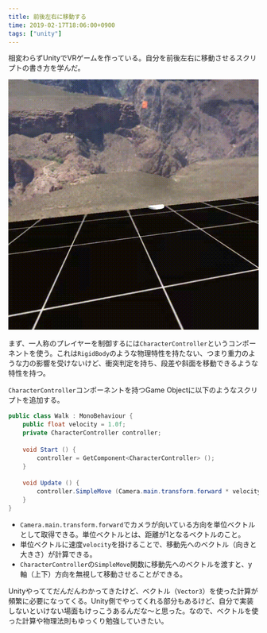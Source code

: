 ```yaml
---
title: 前後左右に移動する
time: 2019-02-17T18:06:00+0900
tags: ["unity"]
---
```


相変わらずUnityでVRゲームを作っている。自分を前後左右に移動させるスクリプトの書き方を学んだ。

![walk](../images/posts/57/walk.gif)

まず、一人称のプレイヤーを制御するには`CharacterController`というコンポーネントを使う。これは`RigidBody`のような物理特性を持たない、つまり重力のような力の影響を受けないけど、衝突判定を持ち、段差や斜面を移動できるような特性を持つ。

`CharacterController`コンポーネントを持つGame Objectに以下のようなスクリプトを追加する。

```csharp
public class Walk : MonoBehaviour {
    public float velocity = 1.0f;
    private CharacterController controller;

    void Start () {
        controller = GetComponent<CharacterController> ();
    }

    void Update () {
        controller.SimpleMove (Camera.main.transform.forward * velocity);
    }
}
```

* `Camera.main.transform.forward`でカメラが向いている方向を単位ベクトルとして取得できる。単位ベクトルとは、距離が1となるベクトルのこと。
* 単位ベクトルに速度`velocity`を掛けることで、移動先へのベクトル（向きと大きさ）が計算できる。
* `CharacterController`の`SimpleMove`関数に移動先へのベクトルを渡すと、y軸（上下）方向を無視して移動させることができる。

Unityやっててだんだんわかってきたけど、ベクトル（`Vector3`）を使った計算が頻繁に必要になってくる。Unity側でやってくれる部分もあるけど、自分で実装しないといけない場面もけっこうあるんだな〜と思った。なので、ベクトルを使った計算や物理法則もゆっくり勉強していきたい。
